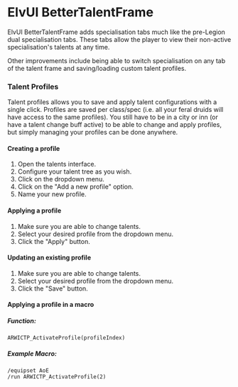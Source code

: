 # ElvUI BetterTalentFrame

ElvUI BetterTalentFrame adds specialisation tabs much like the pre-Legion dual specialisation tabs. These tabs allow the player to view their non-active specialisation's talents at any time.

Other improvements include being able to switch specialisation on any tab of the talent frame and saving/loading custom talent profiles.

### Talent Profiles

Talent profiles allows you to save and apply talent configurations with a single click.
Profiles are saved per class/spec (i.e. all your feral druids will have access to the same profiles).
You still have to be in a city or inn (or have a talent change buff active) to be able to change and apply profiles, but simply managing your profiles can be done anywhere.

#### Creating a profile

1. Open the talents interface.
2. Configure your talent tree as you wish.
3. Click on the dropdown menu.
4. Click on the "Add a new profile" option.
5. Name your new profile.

#### Applying a profile

1. Make sure you are able to change talents.
2. Select your desired profile from the dropdown menu.
3. Click the "Apply" button.

#### Updating an existing profile

1. Make sure you are able to change talents.
2. Select your desired profile from the dropdown menu.
3. Click the "Save" button.

#### Applying a profile in a macro

##### Function:

    ARWICTP_ActivateProfile(profileIndex)
    
##### Example Macro:

    /equipset AoE
    /run ARWICTP_ActivateProfile(2)

